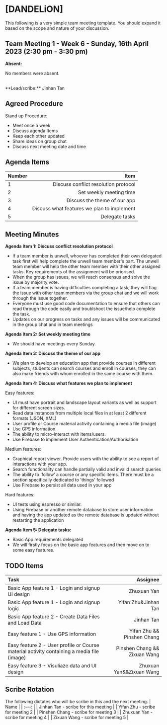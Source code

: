 # [DANDELiON]
This following is a very simple team meeting template. You should expand it based on the scope and nature of your discussion.

## Team Meeting 1 - Week 6 - Sunday, 16th April 2023 (2:30 pm - 3:30 pm)
**Absent:**

No members were absent.

<br>
**Lead/scribe:** Jinhan Tan

## Agreed Procedure
Stand up Procedure: 

- Meet once a week 
- Discuss agenda Items
- Keep each other updated
- Share ideas on group chat
- Discuss next meeting date and time

## Agenda Items
| Number | Item |
| :--- | ---: |
| 1 | Discuss conflict resolution protocol |
| 2 | Set weekly meeting time |
| 3      |               Discuss the theme of our app |
| 4      | Discuss what features we plan to implement |
| 5      |                             Delegate tasks |

## Meeting Minutes
**Agenda Item 1: Discuss conflict resolution protocol**

- If a team member is unwell, whoever has completed their own delegated task first will help complete the unwell team member's part. The unwell team member will help the other team member with their other assigned tasks. Key requirements of the assignment will be priorised.
- When the group has issues, we will reach consensus and solve the issue by majority vote.
- If a team member is having difficulties completing a task, they will flag the issue with other team members via the group chat and  we will work through the issue together.
- Everyone must use good code documentation to ensure that others can read through the code easily and troublshoot the issue/help complete the task.
- Updates on our progress on tasks and any issues will be communicated in the group chat and in team meetings

**Agenda Item 2: Set weekly meeting time**

- We should have meetings every Sunday.

**Agenda Item 3: Discuss the theme of our app**

- We plan to develop an education app that provide courses in different subjects, students can search courses and enroll in courses, they can also make friends with whom enrolled in the same course with them.

**Agenda Item 4:  Discuss what features we plan to implement**

Easy features:

- UI must have portrait and landscape layout variants as well as support for different screen sizes.
- Read data instances from multiple local files in at least 2 different formats (JSON, XML)
- User profile or Course material activity containing a media file (image)
- Use GPS information.
- The ability to micro-interact with items/users.
- Use Firebase to implement User Authentication/Authorisation

Medium features:

- Graphical report viewer. Provide users with the ability to see a report of interactions with your app.
- Search functionality can handle partially valid and invalid search queries
- The ability to ‘follow’ a course or any specific items. There must be a section specifically dedicated to 'things' followed
- Use Firebase to persist all data used in your app

Hard features:

- UI tests using espresso or similar.
- Using Firebase or another remote database to store user information and having the app updated as the remote database is updated without restarting the application

**Agenda Item 5: Delegate tasks:**

- Basic App requirements delegated
- We will firstly focus on the basic app features and then move on to some easy features.

## TODO Items
| Task | Assignee |
| :--- | ---: |
| Basic App feature 1 - Login and signup UI design | Zhuxuan Yan |
| Basic App feature 1 - Login and signup logic | Yifan Zhu&Jinhan Tan |
| Basic App feature 2 - Create Data Files and Load Data | Jinhan Tan |
| Easy feature 1 - Use GPS information | Yifan Zhu && Pinshen Chang |
| Easy feature 2 - User profile or Course material activity containing a media file (image) | Pinshen Chang && Zixuan Wang |
| Easy feature 3 - Visuliaze data and UI design | Zhuxuan Yan&&Zixuan Wang |

## Scribe Rotation
The following dictates who will be scribe in this and the next meeting.
| Name |
| :---: |
| Jinhan Tan - scribe for this meeting |
|   Yifan Zhu - scribe for meeting 2   |
| Pinshen Chang - scribe for meeting 3 |
|  Zhuxuan Yan - scribe for meeting 4  |
|  Zixuan Wang - scribe for meeting 5  |